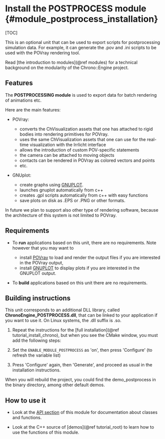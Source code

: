Install the POSTPROCESS module {#module_postprocess_installation}
==========================

[TOC]

This is an optional unit that can be used to export scripts for 
postprocessing simulation data. For example, it can generate 
the .pov and .ini scripts to be used with the POVray rendering tool.

Read [the introduction to modules](@ref modules) for a technical 
background on the modularity of the Chrono::Engine project.


## Features

The **POSTPROCESSING module** is used to export data for
batch rendering of animations etc.

Here are the main features:

- POVray:
	- converts the ChVisualization assets that one has 
	  attached to rigid bodies into rendering primitives for POVray. 
	- uses the same ChVisualization assets that one can use 
	  for the real-time visualization with the Irrlicht interface
	- allows the introduction of custom POV-specific statements
	- the camera can be attached to moving objects
	- contacts can be rendered in POVray as colored vectors and points
	- etc.

- GNUplot:
	- create graphs using [GNUPLOT](http://www.gnuplot.info).
	- launches gnuplot automatically from c++
	- creates .gpl scripts automatically from c++ with easy functions
	- save plots on disk as .EPS or .PNG or other formats.

In future we plan to support also other type of rendering software, 
because the architecture of this system is not limited to POVray.


## Requirements

- To **run** applications based on this unit, there are no requirements. 
  Note however that you may want to 
	- install [POVray](http://www.POVray.org) to load and render 
	  the output files if you are interested in the POVray output, 
	- install [GNUPLOT](http://www.gnuplot.info) to display plots if 
	  you are interested in the GNUPLOT output. 

- To **build** applications based on this unit there are no requirements.


## Building instructions

This unit corresponds to an additional DLL library, 
called **ChronoEngine_POSTPROCESS.dll**, that can be linked to your application 
if you want to use it. On Linux systems, the .dll suffix is .so.

1. Repeat the instructions for the [full installation](@ref tutorial_install_chrono), but when you see 
   the CMake window, you must add the following steps:
   
2. Set the `ENABLE_MODULE_POSTPROCESS` as 'on', then press 'Configure' (to refresh the variable list) 
 
3. Press 'Configure' again, then 'Generate', and proceed as usual in the installation instructions.


When you will rebuild the project, you could find the demo_postprocess in the 
binary directory, among other default demos. 

## How to use it

- Look at the [API section](group__postprocess__module.html) of this module for documentation about classes and functions.

- Look at the C++ source of [demos](@ref tutorial_root) to learn how to use the functions of this module.
